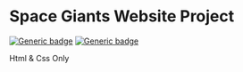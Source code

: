 # Space Giants Website Project

[![Generic badge](https://img.shields.io/badge/best%20practice-pass-<COLOR>.svg)](https://shields.io/) [![Generic badge](https://img.shields.io/badge/responsive-yes-blue.svg)](https://shields.io/)

Html & Css Only
